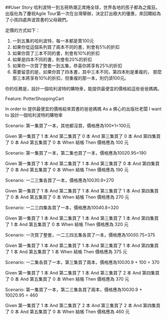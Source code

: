 ##User Story
哈利波特一到五冊熱潮正席捲全球，世界各地的孩子都為之瘋狂。
出版社為了慶祝Agile Tour第一次在台灣舉辦，決定訂出極大的優惠，來回饋給為了小孩四處奔波買書的父母親們。

定價的方式如下：

1. 一到五集的哈利波特，每一本都是賣100元
2. 如果你從這個系列買了兩本不同的書，則會有5%的折扣
3. 如果你買了三本不同的書，則會有10%的折扣
4. 如果是四本不同的書，則會有20%的折扣
5. 如果你一次買了整套一到五集，恭喜你將享有25%的折扣
6. 需要留意的是，如果你買了四本書，其中三本不同，第四本則是重複的，
   那麼那三本將享有10%的折扣，但重複的那一本，則仍須100元。

 你的任務是，設計一個哈利波特的購物車，能提供最便宜的價格給這些爸爸媽媽。

Feature: PotterShoppingCart

  In order to 提供最便宜的價格給來買書的爸爸媽媽
  As a 佛心的出版社老闆
  I want to 設計一個哈利波特的購物車

Scenario: 第一集買了一本，其他都沒買，價格應為100*1=100元

  Given 第一集買了 1 本
  And 第二集買了 0 本
  And 第三集買了 0 本
  And 第四集買了 0 本
  And 第五集買了 0 本
  When 結帳
  Then 價格應為 100 元

Scenario: 第一集買了一本，第二集也買了一本，價格應為100*2*0.95=190

  Given 第一集買了 1 本
  And 第二集買了 1 本
  And 第三集買了 0 本
  And 第四集買了 0 本
  And 第五集買了 0 本
  When 結帳
  Then 價格應為 190 元

Scenario: 一二三集各買了一本，價格應為100*3*0.9=270

  Given 第一集買了 1 本
  And 第二集買了 1 本
  And 第三集買了 1 本
  And 第四集買了 0 本
  And 第五集買了 0 本
  When 結帳
  Then 價格應為 270 元

Scenario: 一二三四集各買了一本，價格應為100*4*0.8=320

  Given 第一集買了 1 本
  And 第二集買了 1 本
  And 第三集買了 1 本
  And 第四集買了 1 本
  And 第五集買了 0 本
  When 結帳
  Then 價格應為 320 元

Scenario: 一次買了整套，一二三四五集各買了一本，價格應為100*5*0.75=375

  Given 第一集買了 1 本
  And 第二集買了 1 本
  And 第三集買了 1 本
  And 第四集買了 1 本
  And 第五集買了 1 本
  When 結帳
  Then 價格應為 375 元

Scenario: 一二集各買了一本，第三集買了兩本，價格應為100*3*0.9 + 100 = 370

  Given 第一集買了 1 本
  And 第二集買了 1 本
  And 第三集買了 2 本
  And 第四集買了 0 本
  And 第五集買了 0 本
  When 結帳
  Then 價格應為 370 元

Scenario: 第一集買了一本，第二三集各買了兩本，價格應為100*3*0.9 + 100*2*0.95 = 460

  Given 第一集買了 1 本
  And 第二集買了 2 本
  And 第三集買了 2 本
  And 第四集買了 0 本
  And 第五集買了 0 本
  When 結帳
  Then 價格應為 460 元